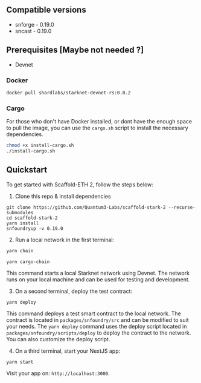 ## Compatible versions

- snforge - 0.19.0
- sncast - 0.19.0

## Prerequisites [Maybe not needed ?]

- Devnet 
### Docker
```bash
docker pull shardlabs/starknet-devnet-rs:0.0.2
```
### Cargo
For those who don't have Docker installed, or dont have the enough space to pull the image, you can use the `cargo.sh` script to install the necessary dependencies.
```bash
chmod +x install-cargo.sh
./install-cargo.sh
```


## Quickstart

To get started with Scaffold-ETH 2, follow the steps below:

1. Clone this repo & install dependencies

```
git clone https://github.com/Quantum3-Labs/scaffold-stark-2 --recurse-submodules
cd scaffold-stark-2
yarn install
snfoundryup -v 0.19.0
```

2. Run a local network in the first terminal:

```bash
yarn chain
```
```bash
yarn cargo-chain
```


This command starts a local Starknet network using Devnet. The network runs on your local machine and can be used for testing and development.

3. On a second terminal, deploy the test contract:

```
yarn deploy
```

This command deploys a test smart contract to the local network. The contract is located in `packages/snfoundry/src` and can be modified to suit your needs. The `yarn deploy` command uses the deploy script located in `packages/snfoundry/scripts/deploy` to deploy the contract to the network. You can also customize the deploy script.

4. On a third terminal, start your NextJS app:

```
yarn start
```

Visit your app on: `http://localhost:3000`.
